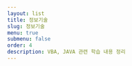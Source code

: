```yaml
---
layout: list
title: 정보기술
slug: 정보기술
menu: true
submenu: false
order: 4
description: VBA, JAVA 관련 학습 내용 정리
---
```

